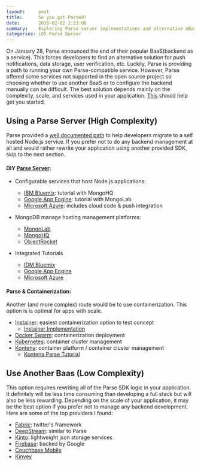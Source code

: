 ```yaml
---
layout:     post
title:      So you got Parsed?
date:       2016-02-02 2:23:00
summary:    Exploring Parse server implementations and alternative mBaaS providers
categories: iOS Parse Docker
---
```

On January 28, Parse announced the end of their popular BaaS(backend as a service). This forces developers to find an alternative solution for push notifications, data storage, user verification, etc. Luckily, Parse is providing a path to running your own Parse-compatible service. However, Parse offered some services not supported in the open source project so choosing whether to use another BaaS or to configure the backend manually can be difficult. The best solution depends mainly on the complexity, scale, and services used in your application. [This](https://github.com/relatedcode/ParseAlternatives) should help get you started.




## Using a Parse Server (High Complexity)
Parse provided a [well documented path](https://parse.com/docs/server/guide) to help developers migrate to a self hosted Node.js service. If you prefer not to do any backend management at all and would rather rewrite your application using another provided SDK, skip to the next section.

#### DIY [Parse Server](https://github.com/ParsePlatform/parse-server):

* Configurable services that host Node.js applications:
	* [IBM Bluemix](https://console.ng.bluemix.net/): tutorial with MongoHQ
	* [Google App Engine](https://cloud.google.com/nodejs/): tutorial with MongoLab
	* [Microsoft Azure](https://azure.microsoft.com/en-us/): includes cloud code & push integration

* MongoDB manage hosting management platforms:
	* [MongoLab](https://mongolab.com)
	* [MongoHQ](https://www.compose.io/mongodb/)
	* [ObjectRocket](http://objectrocket.com/mongodb/)

* Integrated Tutorials
	* [IDM Bluemix](https://console.ng.bluemix.net/)
	* [Google App Engine](https://medium.com/google-cloud/deploying-parse-server-to-google-app-engine-6bc0b7451d50)
	* [Microsoft Azure](https://azure.microsoft.com/en-us/blog/azure-welcomes-parse-developers/)



#### Parse & Containerization:
Another (and more complex) route would be to use containerization. This option is is optimal for apps with scale.

* [Instainer](http://beta.instainer.com/): easiest containerization option to test concept
	* [Instainer Implementation](https://hub.docker.com/r/instainer/parse-server/)
* [Docker Swarm](https://www.docker.com/products/docker-swarm): containerization deployment	 
* [Kubernetes](http://kubernetes.io/): container cluster management
* [Kontena](http://www.kontena.io/): container platform / container cluster management
	* [Kontena Parse Tutorial](http://blog.kontena.io/how-to-install-and-run-private-parse-server-in-production/)



## Use Another Baas (Low Complexity)
This option requires rewriting all of the Parse SDK logic in your application. It definitely will be less time consuming than developing a full stack but will also be less rewarding. Depending on the scale of your application, it may be the best option if you prefer not to manage any backend development. Here are some of the top providers I found:

* [Fabric](https://get.fabric.io/): twitter's framework
* [DeepStream](http://deepstream.io/): similar to Parse
* [Kinto](http://kinto.readthedocs.org/en/latest/): lightweight json storage services
* [Firebase](https://www.firebase.com/): backed by Google
* [Couchbase Mobile](http://www.couchbase.com/)
* [Kinvey](http://www.kinvey.com/)
